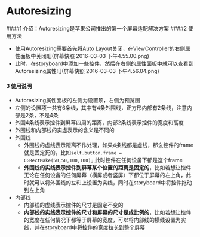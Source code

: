 # Autoresizing
####1 介绍：Autoresizing是苹果公司推出的第一个屏幕适配解决方案
####2 使用方法
- 使用Autoresizing需要首先将Auto Layout关闭，在ViewController的右侧属性面板中关闭![](屏幕快照 2016-03-03 下午4.55.00.png)
- 此时，在storyboard中添加一些控件，然后在右侧的属性面板中就可以查看到Autoresizing属性![](屏幕快照 2016-03-03 下午4.56.04.png)
#### 3 使用说明
- Autoresizing属性面板的左侧为设置项，右侧为预览图
- 左侧的设置项一共有6条线，其中有4条外围线，正方形内部有2条线，注意内部是2条，不是4条
- 外围4条线表示控件到屏幕四周的距离，内部2条线表示控件的宽度和高度
- 外围线和内部线的实虚表示的含义是不同的
- 外围线
  - 外围线的虚线表示距离不作处理，如果4条线都是虚线，那么控件的frame就是固定死的，比如```self.button.frame = CGRectMake(50,50,100,100);```,此时控件在任何设备下都是这个frame
  - **外围线的实线表示控件到屏幕某个位置的距离是固定的**，比如若想让控件无论在任何设备的任何屏幕（横屏或者竖屏）下都位于屏幕的左上角，此时就可以将外围线的左和上设置为实线，同时在storyboard中将控件拖动到左上角
- 内部线
  - 内部线的虚线表示控件的尺寸是固定不变的
  - **内部线的实线表示控件的尺寸和屏幕的尺寸是成比例的**，比如若想让控件的宽度在任何情况下都等于屏幕的宽度，可以将内部线的横线设置为实线，并在storyboard中将控件的宽度拉长到整个屏幕
